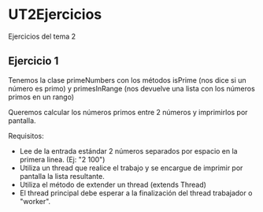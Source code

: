 # UT2Ejercicios

Ejercicios del tema 2

## Ejercicio 1
Tenemos la clase primeNumbers con los métodos isPrime (nos dice si un número es primo) y primesInRange (nos devuelve una lista con los números primos en un rango)

Queremos calcular los números primos entre 2 números y imprimirlos por pantalla.

Requisitos:

* Lee de la entrada estándar 2 números separados por espacio en la primera linea. (Ej: "2 100")
* Utiliza un thread que realice el trabajo y se encargue de imprimir por pantalla la lista resultante.
* Utiliza el método de extender un thread (extends Thread)
* El thread principal debe esperar a la finalización del thread trabajador o "worker".



